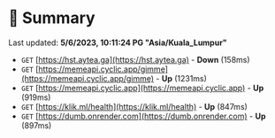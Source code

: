 # 📖 Summary
Last updated: **5/6/2023, 10:11:24 PG "Asia/Kuala_Lumpur"**

- `GET` [https://hst.aytea.ga](https://hst.aytea.ga) - **Down** (158ms)
- `GET` [https://memeapi.cyclic.app/gimme](https://memeapi.cyclic.app/gimme) - **Up** (1231ms)
- `GET` [https://memeapi.cyclic.app](https://memeapi.cyclic.app) - **Up** (919ms)
- `GET` [https://klik.ml/health](https://klik.ml/health) - **Up** (847ms)
- `GET` [https://dumb.onrender.com](https://dumb.onrender.com) - **Up** (897ms)
